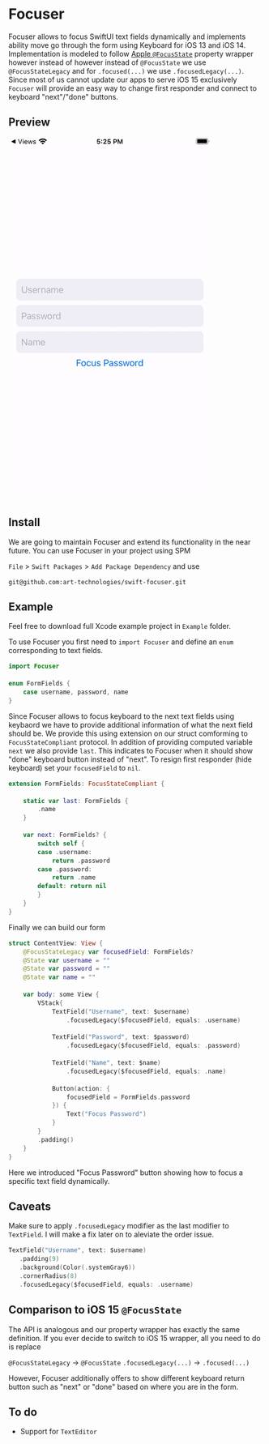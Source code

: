 # Focuser

Focuser allows to focus SwiftUI text fields dynamically and implements ability move go through the form using Keyboard for iOS 13 and iOS 14. Implementation is modeled to follow [Apple `@FocusState`](https://developer.apple.com/documentation/swiftui/focusstate) property wrapper however instead of however instead of `@FocusState` we use `@FocusStateLegacy` and for `.focused(...)` we use `.focusedLegacy(...)`. Since most of us cannot update our apps to serve iOS 15 exclusively `Focuser` will provide an easy way to change first responder and connect to keyboard "next"/"done" buttons.

## Preview

![Preview gif of Focuser](./public/preview.gif)

## Install

We are going to maintain Focuser and extend its functionality in the near future. You can use Focuser in your project using SPM

`File` > `Swift Packages` > `Add Package Dependency` and use

```
git@github.com:art-technologies/swift-focuser.git
```

## Example

Feel free to download full Xcode example project in `Example` folder.

To use Focuser you first need to `import Focuser` and define an `enum` corresponding to text fields.

```swift
import Focuser

enum FormFields {
    case username, password, name
}
```

Since Focuser allows to focus keyboard to the next text fields using keybaord we have to provide additional information of what the next field should be. We provide this using extension on our struct comforming to `FocusStateCompliant` protocol. In addition of providing computed variable `next` we also provide `last`. This indicates to Focuser when it should show "done" keyboard button instead of "next". To resign first responder (hide keyboard) set your `focusedField` to `nil`.

```swift
extension FormFields: FocusStateCompliant {

    static var last: FormFields {
        .name
    }

    var next: FormFields? {
        switch self {
        case .username:
            return .password
        case .password:
            return .name
        default: return nil
        }
    }
}
```

Finally we can build our form

```swift
struct ContentView: View {
    @FocusStateLegacy var focusedField: FormFields?
    @State var username = ""
    @State var password = ""
    @State var name = ""

    var body: some View {
        VStack{
            TextField("Username", text: $username)
                .focusedLegacy($focusedField, equals: .username)

            TextField("Password", text: $password)
                .focusedLegacy($focusedField, equals: .password)

            TextField("Name", text: $name)
                .focusedLegacy($focusedField, equals: .name)

            Button(action: {
                focusedField = FormFields.password
            }) {
                Text("Focus Password")
            }
        }
        .padding()
    }
}
```

Here we introduced "Focus Password" button showing how to focus a specific text field dynamically.

## Caveats

Make sure to apply `.focusedLegacy` modifier as the last modifier to `TextField`. I will make a fix later on to aleviate the order issue.

```swift
TextField("Username", text: $username)
   .padding(9)
   .background(Color(.systemGray6))
   .cornerRadius(8)
   .focusedLegacy($focusedField, equals: .username)
```

## Comparison to iOS 15 `@FocusState`

The API is analogous and our property wrapper has exactly the same definition. If you ever decide to switch to iOS 15 wrapper, all you need to do is replace

`@FocusStateLegacy` -> `@FocusState`
`.focusedLegacy(...)` -> `.focused(...)`

However, Focuser additionally offers to show different keyboard return button such as "next" or "done" based on where you are in the form.

## To do

- Support for `TextEditor`
